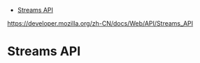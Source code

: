 
<!-- TOC -->

- [Streams API](#streams-api)

<!-- /TOC -->
https://developer.mozilla.org/zh-CN/docs/Web/API/Streams_API

# Streams API